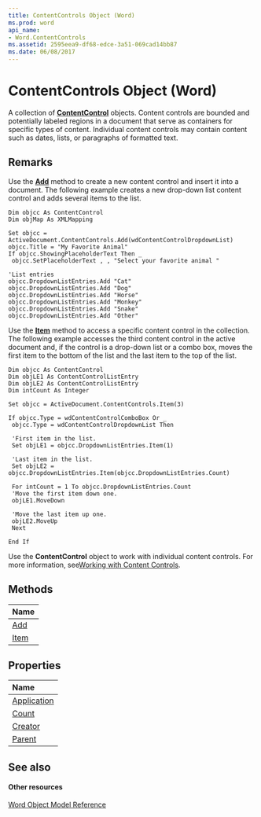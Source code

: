 ```yaml
---
title: ContentControls Object (Word)
ms.prod: word
api_name:
- Word.ContentControls
ms.assetid: 2595eea9-df68-edce-3a51-069cad14bb87
ms.date: 06/08/2017
---
```



# ContentControls Object (Word)

A collection of  **[ContentControl](Word.ContentControl.md)** objects. Content controls are bounded and potentially labeled regions in a document that serve as containers for specific types of content. Individual content controls may contain content such as dates, lists, or paragraphs of formatted text.


## Remarks

Use the  **[Add](Word.ContentControls.Add.md)** method to create a new content control and insert it into a document. The following example creates a new drop-down list content control and adds several items to the list.


```
Dim objcc As ContentControl 
Dim objMap As XMLMapping 
 
Set objcc = ActiveDocument.ContentControls.Add(wdContentControlDropdownList) 
objcc.Title = "My Favorite Animal" 
If objcc.ShowingPlaceholderText Then _ 
 objcc.SetPlaceholderText , , "Select your favorite animal " 
 
'List entries 
objcc.DropdownListEntries.Add "Cat" 
objcc.DropdownListEntries.Add "Dog" 
objcc.DropdownListEntries.Add "Horse" 
objcc.DropdownListEntries.Add "Monkey" 
objcc.DropdownListEntries.Add "Snake" 
objcc.DropdownListEntries.Add "Other"
```

Use the  **[Item](Word.ContentControls.Item.md)** method to access a specific content control in the collection. The following example accesses the third content control in the active document and, if the control is a drop-down list or a combo box, moves the first item to the bottom of the list and the last item to the top of the list.




```
Dim objcc As ContentControl 
Dim objLE1 As ContentControlListEntry 
Dim objLE2 As ContentControlListEntry 
Dim intCount As Integer 
 
Set objcc = ActiveDocument.ContentControls.Item(3) 
 
If objcc.Type = wdContentControlComboBox Or _ 
 objcc.Type = wdContentControlDropdownList Then 
 
 'First item in the list. 
 Set objLE1 = objcc.DropdownListEntries.Item(1) 
 
 'Last item in the list. 
 Set objLE2 = objcc.DropdownListEntries.Item(objcc.DropdownListEntries.Count) 
 
 For intCount = 1 To objcc.DropdownListEntries.Count 
 'Move the first item down one. 
 objLE1.MoveDown 
 
 'Move the last item up one. 
 objLE2.MoveUp 
 Next 
 
End If
```

Use the  **ContentControl** object to work with individual content controls. For more information, see[Working with Content Controls](http://msdn.microsoft.com/library/b4092c71-a383-f1db-8d68-de69e8d8a86b%28Office.15%29.aspx).


## Methods



|**Name**|
|:-----|
|[Add](Word.ContentControls.Add.md)|
|[Item](Word.ContentControls.Item.md)|

## Properties



|**Name**|
|:-----|
|[Application](Word.ContentControls.Application.md)|
|[Count](Word.ContentControls.Count.md)|
|[Creator](contentcontrols-creator-property-word.md)|
|[Parent](contentcontrols-parent-property-word.md)|

## See also


#### Other resources


[Word Object Model Reference](http://msdn.microsoft.com/library/be452561-b436-bb9b-6f94-3faa9a74a6fd%28Office.15%29.aspx)
